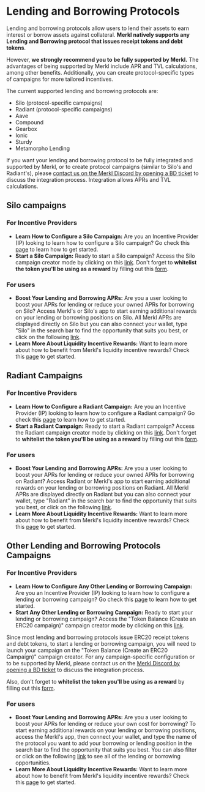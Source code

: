 # Lending and Borrowing Protocols

Lending and borrowing protocols allow users to lend their assets to earn interest or borrow assets against collateral. **Merkl natively supports any Lending and Borrowing protocol that issues receipt tokens and debt tokens**.

However, **we strongly recommend you to be fully supported by Merkl.** The advantages of being supported by Merkl include APR and TVL calculations, among other benefits. Additionally, you can create protocol-specific types of campaigns for more tailored incentives.

The current supported lending and borrowing protocols are:

* Silo (protocol-specific campaigns)
* Radiant (protocol-specific campaigns)
* Aave
* Compound
* Gearbox
* Ionic
* Sturdy
* Metamorpho Lending

If you want your lending and borrowing protocol to be fully integrated and supported by Merkl, or to create protocol campaigns (similar to Silo's and Radiant's), please [contact us on the Merkl Discord by opening a BD ticket](https://discord.com/invite/jnYfrGxDbe) to discuss the integration process. Integration allows APRs and TVL calculations.

## Silo campaigns

### For Incentive Providers 

* **Learn How to Configure a Silo Campaign:** Are you an Incentive Provider (IP) looking to learn how to configure a Silo campaign? Go check this [page](../../distribute-with-merkl/types-of-campaign/lending-borrowing-incentivization-campaign-on-silo.md) to learn how to get started.
* **Start a Silo Campaign:** Ready to start a Silo campaign? Access the Silo campaign creator mode by clicking on this [link](https://app.merkl.xyz/create/silo).
Don't forget to **whitelist the token you'll be using as a reward** by filling out this [form](https://tally.so/r/3y2bqx).

### For users

* **Boost Your Lending and Borrowing APRs:** Are you a user looking to boost your APRs for lending or reduce your owned APRs for borrowing on Silo? Access Merkl's or Silo's app to start earning additional rewards on your lending or borrowing positions on Silo. All Merkl APRs are displayed directly on Silo but you can also connect your wallet, type "Silo" in the search bar to find the opportunity that suits you best, or click on the following [link](https://app.merkl.xyz/?search=silo).
* **Learn More About Liquidity Incentive Rewards:** Want to learn more about how to benefit from Merkl's liquidity incentive rewards? Check this [page](../../earning-with-merkl/earn-with-merkl/) to get started.

## Radiant Campaigns

### For Incentive Providers 

* **Learn How to Configure a Radiant Campaign:** Are you an Incentive Provider (IP) looking to learn how to configure a Radiant campaign? Go check this [page](../../distribute-with-merkl/types-of-campaign/lending-borrowing-incentivization-campaign-on-radiant.md) to learn how to get started.
* **Start a Radiant Campaign:** Ready to start a Radiant campaign? Access the Radiant campaign creator mode by clicking on this [link](https://app.merkl.xyz/create/radiant).
Don't forget to **whitelist the token you'll be using as a reward** by filling out this [form](https://tally.so/r/3y2bqx).

### For users

* **Boost Your Lending and Borrowing APRs:** Are you a user looking to boost your APRs for lending or reduce your owned APRs for borrowing on Radiant? Access Radiant or Merkl's app to start earning additional rewards on your lending or borrowing positions on Radiant. All Merkl APRs are displayed directly on Radiant but you can also connect your wallet, type "Radiant" in the search bar to find the opportunity that suits you best, or click on the following [link](https://app.merkl.xyz/?search=radiant).
* **Learn More About Liquidity Incentive Rewards:** Want to learn more about how to benefit from Merkl's liquidity incentive rewards? Check this [page](../../earning-with-merkl/earn-with-merkl/) to get started.

## Other Lending and Borrowing Protocols Campaigns

### For Incentive Providers

* **Learn How to Configure Any Other Lending or Borrowing Campaign:** Are you an Incentive Provider (IP) looking to learn how to configure a lending or borrowing campaign? Go check this [page](../../distribute-with-merkl/types-of-campaign/erc20-incentivization-campaign.md) to learn how to get started.
* **Start Any Other Lending or Borrowing Campaign:** Ready to start your lending or borrowing campaign? Access the "Token Balance (Create an ERC20 campaign)" campaign creator mode by clicking on this [link](https://app.merkl.xyz/create/hold).

Since most lending and borrowing protocols issue ERC20 receipt tokens and debt tokens, to start a lending or borrowing campaign, you will need to launch your campaign on the "Token Balance (Create an ERC20 Campaign)" campaign creator. For any campaign-specific configuration or to be supported by Merkl, please contact us on the [Merkl Discord by opening a BD ticket](https://www.google.com/url?q=https://discord.gg/jnYfrGxDbe\&sa=D\&source=docs\&ust=1714726869927696\&usg=AOvVaw1loOKjqz9IGEdpNjWsvrmD) to discuss the integration process.

Also, don't forget to **whitelist the token you'll be using as a reward** by filling out this [form](https://tally.so/r/3y2bqx).

### For users

* **Boost Your Lending and Borrowing APRs:** Are you a user looking to boost your APRs for lending or reduce your own cost for borrowing? To start earning additional rewards on your lending or borrowing positions, access the Merkl's app, then connect your wallet, and type the name of the protocol you want to add your borrowing or lending position in the search bar to find the opportunity that suits you best. You can also filter or click on the following [link](https://app.merkl.xyz/?action=lend%2Cborrow) to see all of the lending or borrowing opportunities.
* **Learn More About Liquidity Incentive Rewards:** Want to learn more about how to benefit from Merkl's liquidity incentive rewards? Check this [page](../../earning-with-merkl/earn-with-merkl/) to get started.

